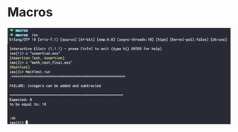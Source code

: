 # Macros

![Screenshot](https://raw.githubusercontent.com/yhoshino11/metaprogramming_elixir/master/macros/result.png)
